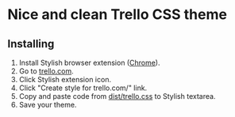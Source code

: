 # Nice and clean Trello CSS theme

## Installing

1. Install Stylish browser extension ([Chrome](https://chrome.google.com/webstore/detail/stylish/fjnbnpbmkenffdnngjfgmeleoegfcffe)).
2. Go to [trello.com](https://trello.com).
3. Click Stylish extension icon.
4. Click "Create style for trello.com/" link.
5. Copy and paste code from [dist/trello.css](https://raw.githubusercontent.com/gambala/trello/master/dist/trello.css) to Stylish textarea.
6. Save your theme.
